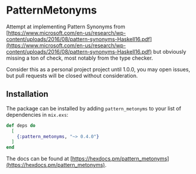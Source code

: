 # PatternMetonyms

Attempt at implementing Pattern Synonyms from [https://www.microsoft.com/en-us/research/wp-content/uploads/2016/08/pattern-synonyms-Haskell16.pdf](https://www.microsoft.com/en-us/research/wp-content/uploads/2016/08/pattern-synonyms-Haskell16.pdf) but obviously missing a ton of check, most notably from the type checker.

Consider this as a personal project project until 1.0.0, you may open issues, but pull requests will be closed without consideration.

## Installation

The package can be installed by adding `pattern_metonyms` to your list of dependencies in `mix.exs`:

```elixir
def deps do
  [
    {:pattern_metonyms, "~> 0.4.0"}
  ]
end
```

The docs can be found at [https://hexdocs.pm/pattern_metonyms](https://hexdocs.pm/pattern_metonyms).

